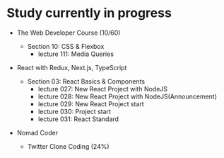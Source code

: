 # Study currently in progress

  - The Web Developer Course (10/60)
    - Section 10: CSS & Flexbox
      - lecture 111: Media Queries

  - React with Redux, Next.js, TypeScript
    - Section 03: React Basics & Components
      - lecture 027: New React Project with NodeJS
      - lecture 028: New React Project with NodeJS(Announcement)
      - lecture 029: New React Project start
      - lecture 030: Project start
      - lecture 031: React Standard

  - Nomad Coder
    - Twitter Clone Coding (24%)

